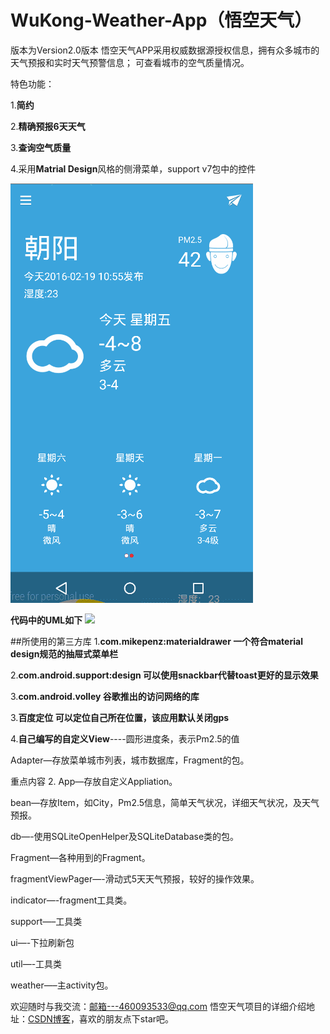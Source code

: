 # WuKong-Weather-App（悟空天气）
 版本为Version2.0版本
悟空天气APP采用权威数据源授权信息，拥有众多城市的天气预报和实时天气预警信息； 可查看城市的空气质量情况。

特色功能： 

1.**简约** 

2.**精确预报6天天气** 

3.**查询空气质量** 

4.采用**Matrial Design**风格的侧滑菜单，support v7包中的控件 


![](Image/GIF.gif)
 
 **代码中的UML如下**
![](Image/uml.jpg)

##所使用的第三方库
1.**com.mikepenz:materialdrawer 一个符合material design规范的抽屉式菜单栏** 

2.**com.android.support:design  可以使用snackbar代替toast更好的显示效果** 

3.**com.android.volley  谷歌推出的访问网络的库** 

3.**百度定位  可以定位自己所在位置，该应用默认关闭gps** 

4.**自己编写的自定义View**----圆形进度条，表示Pm2.5的值 
 
  
  
Adapter—存放菜单城市列表，城市数据库，Fragment的包。 

重点内容 2. App—存放自定义Appliation。 

bean—存放Item，如City，Pm2.5信息，简单天气状况，详细天气状况，及天气预报。 

db—-使用SQLiteOpenHelper及SQLiteDatabase类的包。 

Fragment—各种用到的Fragment。 

fragmentViewPager—-滑动式5天天气预报，较好的操作效果。 

indicator—-fragment工具类。 

support—–工具类 

ui—-下拉刷新包 

util—-工具类 

weather—–主activity包。


欢迎随时与我交流：邮箱---460093533@qq.com
悟空天气项目的详细介绍地址：[CSDN博客](http://blog.csdn.net/zzzhangzhun/)，喜欢的朋友点下star吧。
